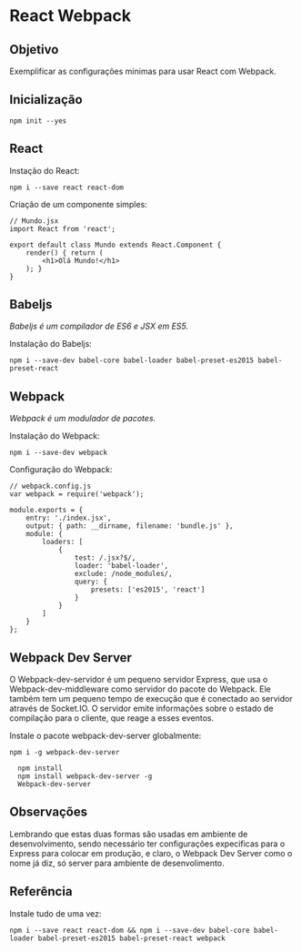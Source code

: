 # React Webpack

## Objetivo

Exemplificar as configurações mínimas para usar React com Webpack.

## Inicialização

`npm init --yes`

## React

Instação do React:

`npm i --save react react-dom`

Criação de um componente simples:

```
// Mundo.jsx
import React from 'react';

export default class Mundo extends React.Component {
    render() { return (
        <h1>Olá Mundo!</h1>
    ); }
}
```

## Babeljs

*Babeljs é um compilador de ES6 e JSX em ES5.*

Instalação do Babeljs:

`npm i --save-dev babel-core babel-loader babel-preset-es2015 babel-preset-react`

## Webpack

*Webpack é um modulador de pacotes.*

Instalação do Webpack:

`npm i --save-dev webpack`

Configuração do Webpack:

```
// webpack.config.js
var webpack = require('webpack');

module.exports = {
    entry: './index.jsx',
    output: { path: __dirname, filename: 'bundle.js' },
    module: {
        loaders: [
            {
                test: /.jsx?$/,
                loader: 'babel-loader',
                exclude: /node_modules/,
                query: {
                    presets: ['es2015', 'react']
                }
            }
        ]
    }
};
```

## Webpack Dev Server

O Webpack-dev-servidor é um pequeno servidor Express, que usa o Webpack-dev-middleware como servidor do pacote do Webpack. Ele também tem um pequeno tempo de execução que é conectado ao servidor através de Socket.IO. O servidor emite informações sobre o estado de compilação para o cliente, que reage a esses eventos.

Instale o pacote webpack-dev-server globalmente:

`npm i -g webpack-dev-server`

```
  npm install
  npm install webpack-dev-server -g
  Webpack-dev-server
```

## Observações

Lembrando que estas duas formas são usadas em ambiente de desenvolvimento, sendo necessário ter configurações expecificas para o Express para colocar em produção, e claro, o Webpack Dev Server como o nome já diz, só server para ambiente de desenvolimento.

## Referência

Instale tudo de uma vez:

`npm i --save react react-dom && npm i --save-dev babel-core babel-loader babel-preset-es2015 babel-preset-react webpack`
